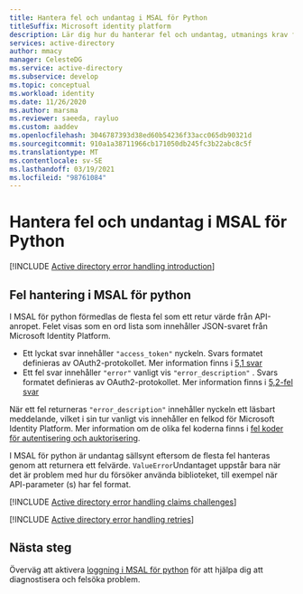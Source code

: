 ```yaml
---
title: Hantera fel och undantag i MSAL för Python
titleSuffix: Microsoft identity platform
description: Lär dig hur du hanterar fel och undantag, utmanings krav för villkorlig åtkomst och nya försök i MSAL för python-program.
services: active-directory
author: mmacy
manager: CelesteDG
ms.service: active-directory
ms.subservice: develop
ms.topic: conceptual
ms.workload: identity
ms.date: 11/26/2020
ms.author: marsma
ms.reviewer: saeeda, rayluo
ms.custom: aaddev
ms.openlocfilehash: 3046787393d38ed60b54236f33acc065db90321d
ms.sourcegitcommit: 910a1a38711966cb171050db245fc3b22abc8c5f
ms.translationtype: MT
ms.contentlocale: sv-SE
ms.lasthandoff: 03/19/2021
ms.locfileid: "98761084"
---
```

# <a name="handle-errors-and-exceptions-in-msal-for-python"></a>Hantera fel och undantag i MSAL för Python

[!INCLUDE [Active directory error handling introduction](../../../includes/active-directory-develop-error-handling-introduction.md)]

## <a name="error-handling-in-msal-for-python"></a>Fel hantering i MSAL för python

I MSAL för python förmedlas de flesta fel som ett retur värde från API-anropet. Felet visas som en ord lista som innehåller JSON-svaret från Microsoft Identity Platform.

* Ett lyckat svar innehåller `"access_token"` nyckeln. Svars formatet definieras av OAuth2-protokollet. Mer information finns i [5,1 svar](https://tools.ietf.org/html/rfc6749#section-5.1)
* Ett fel svar innehåller `"error"` vanligt vis `"error_description"` . Svars formatet definieras av OAuth2-protokollet. Mer information finns i [5,2-fel svar](https://tools.ietf.org/html/rfc6749#section-5.2)

När ett fel returneras `"error_description"` innehåller nyckeln ett läsbart meddelande, vilket i sin tur vanligt vis innehåller en felkod för Microsoft Identity Platform. Mer information om de olika fel koderna finns i [fel koder för autentisering och auktorisering](./reference-aadsts-error-codes.md).

I MSAL för python är undantag sällsynt eftersom de flesta fel hanteras genom att returnera ett felvärde. `ValueError`Undantaget uppstår bara när det är problem med hur du försöker använda biblioteket, till exempel när API-parameter (s) har fel format.

[!INCLUDE [Active directory error handling claims challenges](../../../includes/active-directory-develop-error-handling-claims-challenges.md)]

[!INCLUDE [Active directory error handling retries](../../../includes/active-directory-develop-error-handling-retries.md)]

## <a name="next-steps"></a>Nästa steg

Överväg att aktivera [loggning i MSAL för python](msal-logging-python.md) för att hjälpa dig att diagnostisera och felsöka problem.
